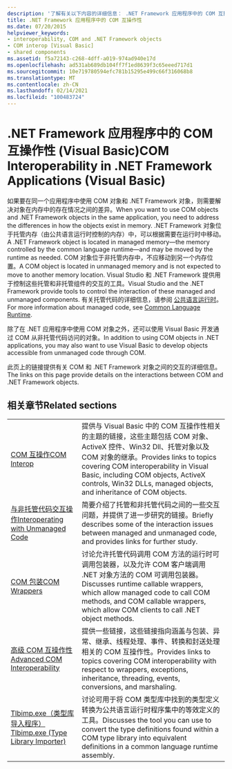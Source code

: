 ```yaml
---
description: '了解有关以下内容的详细信息： .NET Framework 应用程序中的 COM 互操作性 (Visual Basic) '
title: .NET Framework 应用程序中的 COM 互操作性
ms.date: 07/20/2015
helpviewer_keywords:
- interoperability, COM and .NET Framework objects
- COM interop [Visual Basic]
- shared components
ms.assetid: f5a72143-c268-4dff-a019-974ad940e17d
ms.openlocfilehash: ad531ab689db104ff7f1ed8639f3c65eeed717d1
ms.sourcegitcommit: 10e719780594efc781b15295e499c66f316068b8
ms.translationtype: MT
ms.contentlocale: zh-CN
ms.lasthandoff: 02/14/2021
ms.locfileid: "100483724"
---
```

# <a name="com-interoperability-in-net-framework-applications-visual-basic"></a><span data-ttu-id="033e4-103">.NET Framework 应用程序中的 COM 互操作性 (Visual Basic)</span><span class="sxs-lookup"><span data-stu-id="033e4-103">COM Interoperability in .NET Framework Applications (Visual Basic)</span></span>

<span data-ttu-id="033e4-104">如果要在同一个应用程序中使用 COM 对象和 .NET Framework 对象，则需要解决对象在内存中的存在情况之间的差异。</span><span class="sxs-lookup"><span data-stu-id="033e4-104">When you want to use COM objects and .NET Framework objects in the same application, you need to address the differences in how the objects exist in memory.</span></span> <span data-ttu-id="033e4-105">.NET Framework 对象位于托管内存（由公共语言运行时控制的内存）中，可以根据需要在运行时中移动。</span><span class="sxs-lookup"><span data-stu-id="033e4-105">A .NET Framework object is located in managed memory—the memory controlled by the common language runtime—and may be moved by the runtime as needed.</span></span> <span data-ttu-id="033e4-106">COM 对象位于非托管内存中，不应移动到另一个内存位置。</span><span class="sxs-lookup"><span data-stu-id="033e4-106">A COM object is located in unmanaged memory and is not expected to move to another memory location.</span></span> <span data-ttu-id="033e4-107">Visual Studio 和 .NET Framework 提供用于控制这些托管和非托管组件的交互的工具。</span><span class="sxs-lookup"><span data-stu-id="033e4-107">Visual Studio and the .NET Framework provide tools to control the interaction of these managed and unmanaged components.</span></span> <span data-ttu-id="033e4-108">有关托管代码的详细信息，请参阅 [公共语言运行时](../../../standard/clr.md)。</span><span class="sxs-lookup"><span data-stu-id="033e4-108">For more information about managed code, see [Common Language Runtime](../../../standard/clr.md).</span></span>

<span data-ttu-id="033e4-109">除了在 .NET 应用程序中使用 COM 对象之外，还可以使用 Visual Basic 开发通过 COM 从非托管代码访问的对象。</span><span class="sxs-lookup"><span data-stu-id="033e4-109">In addition to using COM objects in .NET applications, you may also want to use Visual Basic to develop objects accessible from unmanaged code through COM.</span></span>

<span data-ttu-id="033e4-110">此页上的链接提供有关 COM 和 .NET Framework 对象之间的交互的详细信息。</span><span class="sxs-lookup"><span data-stu-id="033e4-110">The links on this page provide details on the interactions between COM and .NET Framework objects.</span></span>

## <a name="related-sections"></a><span data-ttu-id="033e4-111">相关章节</span><span class="sxs-lookup"><span data-stu-id="033e4-111">Related sections</span></span>

| | |
|---------|---------|
| [<span data-ttu-id="033e4-112">COM 互操作</span><span class="sxs-lookup"><span data-stu-id="033e4-112">COM Interop</span></span>](index.md) | <span data-ttu-id="033e4-113">提供与 Visual Basic 中的 COM 互操作性相关的主题的链接，这些主题包括 COM 对象、ActiveX 控件、Win32 Dll、托管对象以及 COM 对象的继承。</span><span class="sxs-lookup"><span data-stu-id="033e4-113">Provides links to topics covering COM interoperability in Visual Basic, including COM objects, ActiveX controls, Win32 DLLs, managed objects, and inheritance of COM objects.</span></span> |
| [<span data-ttu-id="033e4-114">与非托管代码交互操作</span><span class="sxs-lookup"><span data-stu-id="033e4-114">Interoperating with Unmanaged Code</span></span>](../../../framework/interop/index.md) | <span data-ttu-id="033e4-115">简要介绍了托管和非托管代码之间的一些交互问题，并提供了进一步研究的链接。</span><span class="sxs-lookup"><span data-stu-id="033e4-115">Briefly describes some of the interaction issues between managed and unmanaged code, and provides links for further study.</span></span> |
| [<span data-ttu-id="033e4-116">COM 包装</span><span class="sxs-lookup"><span data-stu-id="033e4-116">COM Wrappers</span></span>](../../../standard/native-interop/com-wrappers.md) | <span data-ttu-id="033e4-117">讨论允许托管代码调用 COM 方法的运行时可调用包装器，以及允许 COM 客户端调用 .NET 对象方法的 COM 可调用包装器。</span><span class="sxs-lookup"><span data-stu-id="033e4-117">Discusses runtime callable wrappers, which allow managed code to call COM methods, and COM callable wrappers, which allow COM clients to call .NET object methods.</span></span> |
| [<span data-ttu-id="033e4-118">高级 COM 互操作性</span><span class="sxs-lookup"><span data-stu-id="033e4-118">Advanced COM Interoperability</span></span>](../../../framework/interop/index.md) | <span data-ttu-id="033e4-119">提供一些链接，这些链接指向涵盖与包装、异常、继承、线程处理、事件、转换和封送处理相关的 COM 互操作性。</span><span class="sxs-lookup"><span data-stu-id="033e4-119">Provides links to topics covering COM interoperability with respect to wrappers, exceptions, inheritance, threading, events, conversions, and marshaling.</span></span> |
| [<span data-ttu-id="033e4-120">Tlbimp.exe（类型库导入程序）</span><span class="sxs-lookup"><span data-stu-id="033e4-120">Tlbimp.exe (Type Library Importer)</span></span>](../../../framework/tools/tlbimp-exe-type-library-importer.md) | <span data-ttu-id="033e4-121">讨论可用于将 COM 类型库中找到的类型定义转换为公共语言运行时程序集中的等效定义的工具。</span><span class="sxs-lookup"><span data-stu-id="033e4-121">Discusses the tool you can use to convert the type definitions found within a COM type library into equivalent definitions in a common language runtime assembly.</span></span> |
